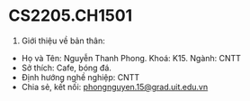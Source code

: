 # CS2205.CH1501
1. Giới thiệu về bản thân:
- Họ và Tên: Nguyễn Thanh Phong. Khoá: K15. Ngành: CNTT
- Sở thích: Cafe, bóng đá.
- Định hướng nghề nghiệp: CNTT
- Chia sẻ, kết nối: phongnguyen.15@grad.uit.edu.vn
